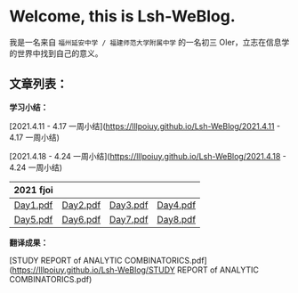 # Welcome, this is Lsh-WeBlog.

我是一名来自 `福州延安中学 / 福建师范大学附属中学` 的一名初三 OIer，立志在信息学的世界中找到自己的意义。

## 文章列表：

**学习小结：**

[2021.4.11 - 4.17 一周小结](https://lllpoiuy.github.io/Lsh-WeBlog/2021.4.11 - 4.17 一周小结) 

[2021.4.18 - 4.24 一周小结](https://lllpoiuy.github.io/Lsh-WeBlog/2021.4.18 - 4.24 一周小结) 

|  2021 fjoi         |                   |                                                          |                                                          |
| :------------------------------------------------------: | -------------------------------------------------------- | -------------------------------------------------------- | -------------------------------------------------------- |
| [Day1.pdf](https://lllpoiuy.github.io/Lsh-WeBlog/D1.pdf) | [Day2.pdf](https://lllpoiuy.github.io/Lsh-WeBlog/D2.pdf) | [Day3.pdf](https://lllpoiuy.github.io/Lsh-WeBlog/D3.pdf) | [Day4.pdf](https://lllpoiuy.github.io/Lsh-WeBlog/D4.pdf) |
| [Day5.pdf](https://lllpoiuy.github.io/Lsh-WeBlog/D5.pdf) | [Day6.pdf](https://lllpoiuy.github.io/Lsh-WeBlog/D6.pdf) | [Day7.pdf](https://lllpoiuy.github.io/Lsh-WeBlog/D7.pdf) | [Day8.pdf](https://lllpoiuy.github.io/Lsh-WeBlog/D8.pdf) |


**翻译成果：**

[STUDY REPORT of ANALYTIC COMBINATORICS.pdf](https://lllpoiuy.github.io/Lsh-WeBlog/STUDY REPORT of ANALYTIC COMBINATORICS.pdf)
